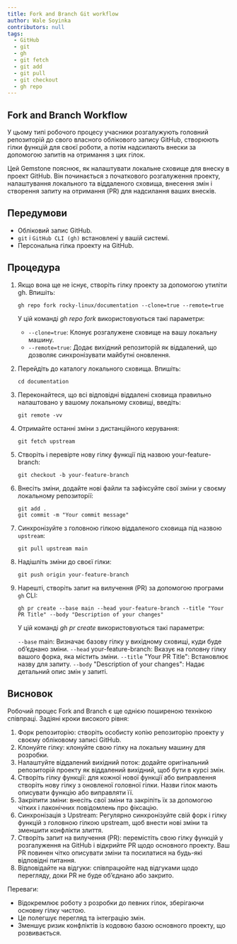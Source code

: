 ```yaml
---
title: Fork and Branch Git workflow
author: Wale Soyinka
contributors: null
tags:
  - GitHub
  - git
  - gh
  - git fetch
  - git add
  - git pull
  - git checkout
  - gh repo
---
```


## Fork and Branch Workflow

У цьому типі робочого процесу учасники розгалужують головний репозиторій до свого власного облікового запису GitHub, створюють гілки функцій для своєї роботи, а потім надсилають внески за допомогою запитів на отримання з цих гілок.

Цей Gemstone пояснює, як налаштувати локальне сховище для внеску в проект GitHub. Він починається з початкового розгалуження проекту, налаштування локального та віддаленого сховища, внесення змін і створення запиту на отримання (PR) для надсилання ваших внесків.

## Передумови

- Обліковий запис GitHub.
- `git` і `GitHub CLI (gh)` встановлені у вашій системі.
- Персональна гілка проекту на GitHub.

## Процедура

1. Якщо вона ще не існує, створіть гілку проекту за допомогою утиліти gh. Впишіть:
   ```
   gh repo fork rocky-linux/documentation --clone=true --remote=true
   ```
   У цій команді _gh repo fork_ використовуються такі параметри:
   - `--clone=true`: Клонує розгалужене сховище на вашу локальну машину.
   - `--remote=true`: Додає вихідний репозиторій як віддалений, що дозволяє синхронізувати майбутні оновлення.
2. Перейдіть до каталогу локального сховища. Впишіть:
   ```
   cd documentation
   ```
3. Переконайтеся, що всі відповідні віддалені сховища правильно налаштовано у вашому локальному сховищі, введіть:
   ```
   git remote -vv
   ```
4. Отримайте останні зміни з дистанційного керування:
   ```
   git fetch upstream
   ```
5. Створіть і перевірте нову гілку функції під назвою your-feature-branch:
   ```
   git checkout -b your-feature-branch
   ```
6. Внесіть зміни, додайте нові файли та зафіксуйте свої зміни у своєму локальному репозиторії:
   ```
   git add .
   git commit -m "Your commit message"
   ```
7. Синхронізуйте з головною гілкою віддаленого сховища під назвою `upstream`:
   ```
   git pull upstream main
   ```
8. Надішліть зміни до своєї гілки:
   ```
   git push origin your-feature-branch
   ```
9. Нарешті, створіть запит на вилучення (PR) за допомогою програми `gh` CLI:

   ```
   gh pr create --base main --head your-feature-branch --title "Your PR Title" --body "Description of your changes"
   ```

   У цій команді _gh pr create_ використовуються такі параметри:

   `--base` main: Визначає базову гілку у вихідному сховищі, куди буде об’єднано зміни.
   `--head` your-feature-branch: Вказує на головну гілку вашого форка, яка містить зміни.
   `--title` "Your PR Title": Встановлює назву для запиту.
   `--body` "Description of your changes": Надає детальний опис змін у запиті.

## Висновок

Робочий процес Fork and Branch є ще однією поширеною технікою співпраці.
Задіяні кроки високого рівня:

1. Форк репозиторію: створіть особисту копію репозиторію проекту у своєму обліковому записі GitHub.
2. Клонуйте гілку: клонуйте свою гілку на локальну машину для розробки.
3. Налаштуйте віддалений вихідний поток: додайте оригінальний репозиторій проекту як віддалений вихідний, щоб бути в курсі змін.
4. Створіть гілку функції: для кожної нової функції або виправлення створіть нову гілку з оновленої головної гілки. Назви гілок мають описувати функцію або виправляти її.
5. Закріпити зміни: внесіть свої зміни та закріпіть їх за допомогою чітких і лаконічних повідомлень про фіксацію.
6. Синхронізація з Upstream: Регулярно синхронізуйте свій форк і гілку функцій з головною гілкою upstream, щоб внести нові зміни та зменшити конфлікти злиття.
7. Створіть запит на вилучення (PR): перемістіть свою гілку функцій у розгалуження на GitHub і відкрийте PR щодо основного проекту. Ваш PR повинен чітко описувати зміни та посилатися на будь-які відповідні питання.
8. Відповідайте на відгуки: співпрацюйте над відгуками щодо перегляду, доки PR не буде об’єднано або закрито.

Переваги:

- Відокремлює роботу з розробки до певних гілок, зберігаючи основну гілку чистою.
- Це полегшує перегляд та інтеграцію змін.
- Зменшує ризик конфліктів із кодовою базою основного проекту, що розвивається.

